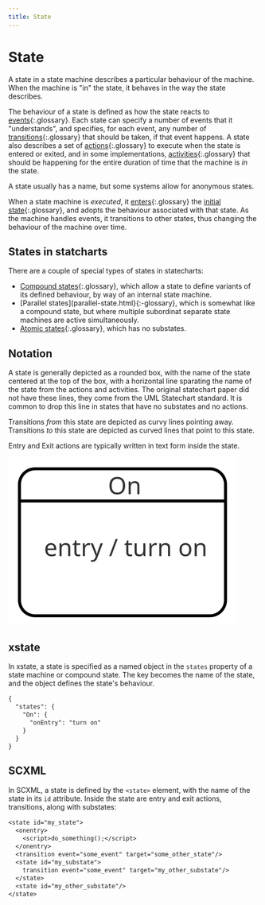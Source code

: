 ```yaml
---
title: State
---
```


# State

A state in a state machine describes a particular behaviour of the machine.  When the machine is "in" the state, it behaves in the way the state describes.

The behaviour of a state is defined as how the state reacts to [events](event.html){:.glossary}.  Each state can specify a number of events that it "understands", and specifies, for each event, any number of [transitions](transition.html){:.glossary} that should be taken, if that event happens.  A state also describes a set of [actions](action.html){:.glossary} to execute when the state is entered or exited, and in some implementations, [activities](activity.html){:.glossary} that should be happening for the entire duration of time that the machine is _in_ the state.

A state usually has a name, but some systems allow for anonymous states.

When a state machine is _executed_, it [enters](enter.html){:.glossary} the [initial state](initial-state.html){:.glossary}, and adopts the behaviour associated with that state.  As the machine handles events, it transitions to other states, thus changing the behaviour of the machine over time.


## States in statcharts

There are a couple of special types of states in statecharts:

* [Compound states](compound-state.html){:.glossary}, which allow a state to define variants of its defined behaviour, by way of an internal state machine.
* [Parallel states](parallel-state.html}{:-glossary}, which is somewhat like a compound state, but where multiple subordinat separate state machines are active simultaneously.
* [Atomic states](atomic-state.html){:.glossary}, which has no substates.


## Notation

A state is generally depicted as a rounded box, with the name of the state centered at the top of the box, with a horizontal line sparating the name of the state from the actions and activities.  The original statechart paper did not have these lines, they come from the UML Statechart standard.  It is common to drop this line in states that have no substates and no actions.

Transitions _from_ this state are depicted as curvy lines pointing away.  Transitions _to_ this state are depicted as curved lines that point to this state.

Entry and Exit actions are typically written in text form inside the state.

![A rounded rectangle with a horizontal line, on top of which the word "On", and below which the words "entry / turn on"](state.svg)

## xstate

In xstate, a state is specified as a named object in the `states` property of a state machine or compound state.  The key becomes the name of the state, and the object defines the state's behaviour.

```
{
  "states": {
    "On": {
      "onEntry": "turn on"
    }
  }
}
```

## SCXML

In SCXML, a state is defined by the `<state>` element, with the name of the state in its `id` attribute.  Inside the state are entry and exit actions, transitions, along with substates:

    <state id="my_state">
      <onentry>
        <script>do_something();</script>
      </onentry>
      <transition event="some_event" target="some_other_state"/>
      <state id="my_substate">
        transition event="some_event" target="my_other_substate"/>
      </state>
      <state id="my_other_substate"/>
    </state>


